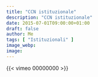 ```yaml
---
title: "CCN istituzionale"
description: "CCN istituzionale"
date: 2015-07-01T09:00:00+01:00
draft: false
author: Me
tags: [ "Istituzionali" ]
image_webp:
image:
---
```


{{< vimeo 00000000 >}}
